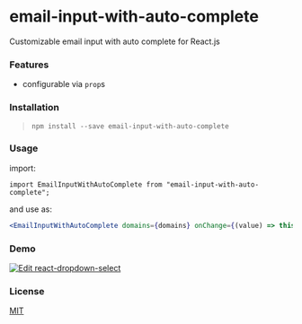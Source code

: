 # email-input-with-auto-complete

Customizable email input with auto complete for React.js

### Features

- configurable via `prop`s

### Installation

> `npm install --save email-input-with-auto-complete`

### Usage

import:

`import EmailInputWithAutoComplete from "email-input-with-auto-complete";`

and use as:

```jsx
<EmailInputWithAutoComplete domains={domains} onChange={(value) => this.setValues(value)} />
```

### Demo

[![Edit react-dropdown-select](https://codesandbox.io/static/img/play-codesandbox.svg)](https://codesandbox.io/embed/intelligent-knuth-77c34)

### License

[MIT](https://github.com/sanusart/react-dropdown-select/blob/master/LICENSE)
